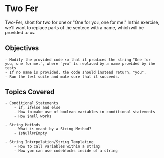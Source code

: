 # Two Fer

Two-Fer, short for two for one or "One for you, one for me." 
In this exercise, we'll want to replace parts of the sentece with a name, which will be provided to us.

## Objectives
    - Modify the provided code so that it produces the string "One for you, one for me.", where "you" is replaced by a name provided by the tests
    - If no name is provided, the code should instead return, "you".
    - Run the test suite and make sure that it succeeds.

## Topics Covered
    - Conditional Statements
        - if, ifelse and else
        - How to make use of boolean variables in conditional statements
        - How $null works

    - String Methods
        - What is meant by a String Method?
        - IsNullOrEmpty

    - String Interpolation/String Templating
        - How to call variables within a string
        - How you can use codeblocks inside of a string